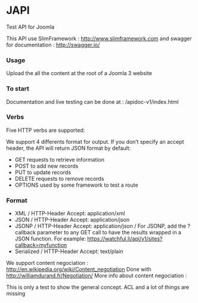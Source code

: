 JAPI
====

Test API for Joomla 

This API use SlimFramework : http://www.slimframework.com
and swagger for documentation : http://swagger.io/

### Usage
Upload the all the content at the root of a Joomla 3 website

### To start
Documentation and live testing can be done at : /apidoc-v1/index.html

### Verbs
Five HTTP verbs are supported:

We support 4 differents format for output. If you don’t specify an accept header, the API will return JSON format by default:
* GET requests to retrieve information
* POST to add new records
* PUT to update records
* DELETE requests to remove records
* OPTIONS used by some framework to test a route

### Format
* XML
/ HTTP-Header Accept: application/xml
* JSON
/ HTTP-Header Accept: application/json
* JSONP
/ HTTP-Header Accept: application/json
/ For JSONP, add the ?callback parameter to any GET call to have the results wrapped in a JSON function. For example: https://watchful.li/api/v1/sites?callback=myfunction
* Serialized
/ HTTP-Header Accept: text/plain 

We support content negociation : http://en.wikipedia.org/wiki/Content_negotiation
Done with http://williamdurand.fr/Negotiation/
More info about content negociation : 


This is only a test to show the general concept. ACL and a lot of things are missing
